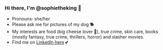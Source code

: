 ### Hi there, I'm @sophietheking 👋

- Pronouns: she/her
- Please ask me for pictures of my dog 🐕
- My interests are food (big cheese lover 🧀), true crime, skin care, books (mostly fantasy, true crime, thrillers, horror) and slasher movies.
- Find me on [LinkedIn here](https://www.linkedin.com/in/sophiedeconingh/) 💕

<!--
**sophietheking/sophietheking** is a ✨ _special_ ✨ repository because its `README.md` (this file) appears on your GitHub profile.

Here are some ideas to get you started:

- 🔭 I’m currently working on ...
- 🌱 I’m currently learning ...
- 👯 I’m looking to collaborate on ...
- 🤔 I’m looking for help with ...
- 💬 Ask me about ...
- 📫 How to reach me: ...
- 😄 Pronouns: ...
- ⚡ Fun fact: ...
-->
